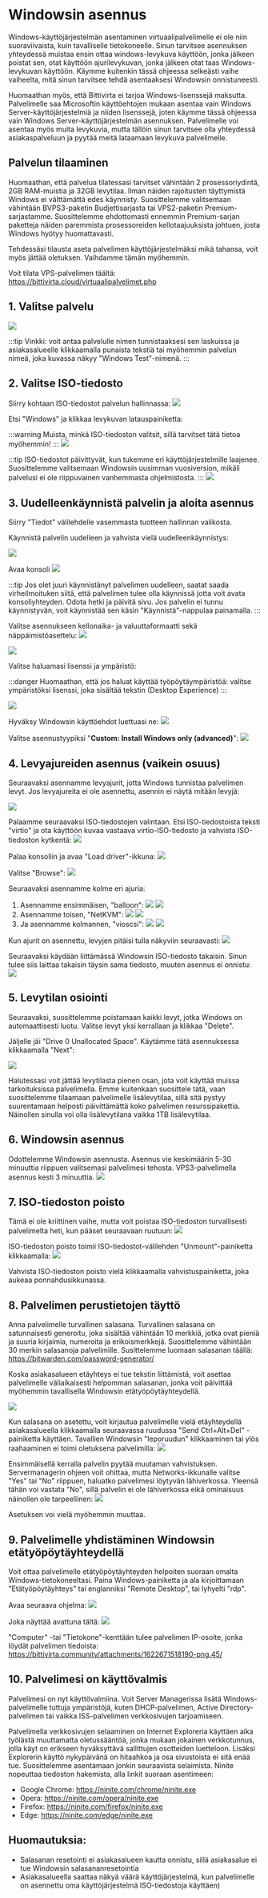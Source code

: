 # Windowsin asennus

Windows-käyttöjärjestelmän asentaminen virtuaalipalvelimelle ei ole niin suoraviivaista, kuin tavalliselle tietokoneelle. Sinun tarvitsee asennuksen yhteydessä muistaa ensin ottaa windows-levykuva käyttöön, jonka jälkeen poistat sen, otat käyttöön ajurilevykuvan, jonka jälkeen otat taas Windows-levykuvan käyttöön. Käymme kuitenkin tässä ohjeessa selkeästi vaihe vaiheelta, mitä sinun tarvitsee tehdä asentaaksesi Windowsin onnistuneesti.

Huomaathan myös, että Bittivirta ei tarjoa Windows-lisenssejä maksutta. Palvelimelle saa Microsoftin käyttöehtojen mukaan asentaa vain Windows Server-käyttöjärjestelmiä ja niiden lisenssejä, joten käymme tässä ohjeessa vain Windows Server-käyttöjärjestelmän asennuksen. Palvelimelle voi asentaa myös muita levykuvia, mutta tällöin sinun tarvitsee olla yhteydessä asiakaspalveluun ja pyytää meitä lataamaan levykuva palvelimelle.

## Palvelun tilaaminen​

Huomaathan, että palvelua tilatessasi tarvitset vähintään 2 prosessoriydintä, 2GB RAM-muistia ja 32GB levytilaa. Ilman näiden rajoitusten täyttymistä Windows ei välttämättä edes käynnisty. Suosittelemme valitsemaan vähintään BVPS3-paketin Budjettisarjasta tai VPS2-paketin Premium-sarjastamme. Suosittelemme ehdottomasti ennemmin Premium-sarjan paketteja näiden paremmista prosessoreiden kellotaajuuksista johtuen, josta Windows hyötyy huomattavasti.

Tehdessäsi tilausta aseta palvelimen käyttöjärjestelmäksi mikä tahansa, voit myös jättää oletuksen. Vaihdamme tämän myöhemmin.

Voit tilata VPS-palvelimen täältä: https://bittivirta.cloud/virtuaalipalvelimet.php

## 1. Valitse palvelu​

![](/assets/docs/img/crisp/image_1dhfomj.webp)

:::tip Vinkki: voit antaa palvelulle nimen tunnistaaksesi sen laskuissa ja asiakasalueelle klikkaamalla punaista tekstiä tai myöhemmin palvelun nimeä, joka kuvassa näkyy "Windows Test"-nimenä.
:::

## 2. Valitse ISO-tiedosto​

Siirry kohtaan ISO-tiedostot palvelun hallinnassa:
![](/assets/docs/img/crisp/image_6fdhb6.webp)

Etsi "Windows" ja klikkaa levykuvan latauspainiketta:

:::warning Muista, minkä ISO-tiedoston valitsit, sillä tarvitset tätä tietoa myöhemmin!
:::
![](/assets/docs/img/crisp/image_1plmzko.webp)

:::tip ISO-tiedostot päivittyvät, kun tukemme eri käyttöjärjestelmille laajenee. Suosittelemme valitsemaan Windowsin uusimman vuosiversion, mikäli palvelusi ei ole riippuvainen vanhemmasta ohjelmistosta.
:::
![](/assets/docs/img/crisp/image_mkq0c6.webp)

## 3. Uudelleenkäynnistä palvelin ja aloita asennus​

Siirry "Tiedot" välilehdelle vasemmasta tuotteen hallinnan valikosta.

Käynnistä palvelin uudelleen ja vahvista vielä uudelleenkäynnistys:

![](/assets/docs/img/crisp/image_149f91x.webp)

Avaa konsoli
![](/assets/docs/img/crisp/image_2j3tq6.webp)

:::tip Jos olet juuri käynnistänyt palvelimen uudelleen, saatat saada virheilmoituken siitä, että palvelimen tulee olla käynnissä jotta voit avata konsoliyhteyden. Odota hetki ja päivitä sivu. Jos palvelin ei tunnu käynnistyvän, voit käynnistää sen käsin "Käynnistä"-nappulaa painamalla.
:::

Valitse asennukseen kellonaika- ja valuuttaformaatti sekä näppäimistöasettelu:
![](/assets/docs/img/crisp/image_6c1ick.webp)

![](/assets/docs/img/crisp/image_fax0mh.webp)

Valitse haluamasi lisenssi ja ympäristö:

:::danger Huomaathan, että jos haluat käyttää työpöytäympäristöä: valitse ympäristöksi lisenssi, joka sisältää tekstin (Desktop Experience)
:::

![](/assets/docs/img/crisp/image_1fu80kf.webp)

Hyväksy Windowsin käyttöehdot luettuasi ne:
![](/assets/docs/img/crisp/image_lwebkp.webp)

Valitse asennustyypiksi "**Custom: Install Windows only (advanced)**":
![](/assets/docs/img/crisp/image_jjy9rr.webp)

## 4. Levyajureiden asennus (vaikein osuus)​

Seuraavaksi asennamme levyajurit, jotta Windows tunnistaa palvelimen levyt. Jos levyajureita ei ole asennettu, asennin ei näytä mitään levyjä:

![](/assets/docs/img/crisp/image_59q7yo.webp)

Palaamme seuraavaksi ISO-tiedostojen valintaan. Etsi ISO-tiedostoista teksti "virtio" ja ota käyttöön kuvaa vastaava virtio-ISO-tiedosto ja vahvista ISO-tiedoston kytkentä:
![](/assets/docs/img/crisp/image_3fk9sl.webp)

Palaa konsoliin ja avaa "Load driver"-ikkuna:
![](/assets/docs/img/crisp/image_1lywljc.webp)

Valitse "Browse":
![](/assets/docs/img/crisp/image_scp049.webp)

Seuraavaksi asennamme kolme eri ajuria:

1. Asennamme ensimmäisen, "balloon":
    ![](/assets/docs/img/crisp/image_106398p.webp)
    ![](/assets/docs/img/crisp/image_1f5poob.webp)
2. Asennamme toisen, "NetKVM":
    ![](/assets/docs/img/crisp/image_zximxh.webp)
    ![](/assets/docs/img/crisp/image_19cxa9j.webp)
3. Ja asennamme kolmannen, "vioscsi":
    ![](/assets/docs/img/crisp/image_4mc8ed.webp)
    ![](/assets/docs/img/crisp/image_16eyuq7.webp)

Kun ajurit on asennettu, levyjen pitäisi tulla näkyviin seuraavasti:
![](/assets/docs/img/crisp/image_s83lib.webp)

Seuraavaksi käydään liittämässä Windowsin ISO-tiedosto takaisin. Sinun tulee siis laittaa takaisin täysin sama tiedosto, muuten asennus ei onnistu:
![](/assets/docs/img/crisp/image_1n9bhyr.webp)

## 5. Levytilan osiointi​

Seuraavaksi, suosittelemme poistamaan kaikki levyt, jotka Windows on automaattisesti luotu. Valitse levyt yksi kerrallaan ja klikkaa "Delete".

Jäljelle jäi "Drive 0 Unallocated Space". Käytämme tätä asennuksessa klikkaamalla "Next":

![](/assets/docs/img/crisp/image_854zyf.webp)

Halutessasi voit jättää levytilasta pienen osan, jota voit käyttää muissa tarkoituksissa palvelimella. Emme kuitenkaan suosittele tätä, vaan suosittelemme tilaamaan palvelimelle lisälevytilaa, sillä sitä pystyy suurentamaan helposti päivittämättä koko palvelimen resurssipakettia. Näinollen sinulla voi olla lisälevytilana vaikka 1TB lisälevytilaa.

## 6. Windowsin asennus​

Odottelemme Windowsin asennusta. Asennus vie keskimäärin 5-30 minuuttia riippuen valitsemasi palvelimesi tehosta. VPS3-palvelimella asennus kesti 3 minuuttia.
![](/assets/docs/img/crisp/image_uqj9oa.webp)

## 7. ISO-tiedoston poisto​

Tämä ei ole kriittinen vaihe, mutta voit poistaa ISO-tiedoston turvallisesti palvelimelta heti, kun pääset seuraavaan ruutuun:
![](/assets/docs/img/crisp/image_1ugzkau.webp)

ISO-tiedoston poisto toimii ISO-tiedostot-välilehden "Unmount"-painiketta klikkaamalla:
![](/assets/docs/img/crisp/image_p0ek43.webp)

Vahvista ISO-tiedoston poisto vielä klikkaamalla vahvistuspainiketta, joka aukeaa ponnahdusikkunassa.

## 8. Palvelimen perustietojen täyttö​

Anna palvelimelle turvallinen salasana. Turvallinen salasana on satunnaisesti generoitu, joka sisältää vähintään 10 merkkiä, jotka ovat pieniä ja suuria kirjaimia, numeroita ja erikoismerkkejä. Suosittelemme vähintään 30 merkin salasanoja palvelimille. Susittelemme luomaan salasanan täällä: https://bitwarden.com/password-generator/

Koska asiakasalueen etäyhteys ei tue tekstin liittämistä, voit asettaa palvelimelle väliaikaisesti helpomman salasanan, jonka voit päivittää myöhemmin tavallisella Windowsin etätyöpöytäyhteydellä.

![](/assets/docs/img/crisp/image_117o7cz.webp)

Kun salasana on asetettu, voit kirjautua palvelimelle vielä etäyhteydellä asiakasalueella klikkaamalla seuraavassa ruudussa "Send Ctrl+Alt+Del" -painiketta käyttäen. Tavallien Windowsin "leporuudun" klikkaaminen tai ylös raahaaminen ei toimi oletuksena palvelimilla:
![](/assets/docs/img/crisp/image_ddif5w.webp)

Ensimmäisellä kerralla palvelin pyytää muutaman vahvistuksen. Servermanagerin ohjeen voit ohittaa, mutta Networks-ikkunalle valitse "Yes" tai "No" riippuen, haluatko palvelimesi löytyvän lähiverkossa. Yleensä tähän voi vastata "No", sillä palvelin ei ole lähiverkossa eikä ominaisuus näinollen ole tarpeellinen:
![](/assets/docs/img/crisp/image_1hifz3t.webp)

Asetuksen voi vielä myöhemmin muuttaa.

## 9. Palvelimelle yhdistäminen Windowsin etätyöpöytäyhteydellä​

Voit ottaa palvelimelle etätyöpöytäyhteyden helpoiten suoraan omalta Windows-tietokoneeltasi. Paina Windows-painiketta ja ala kirjoittamaan "Etätyöpöytäyhteys" tai englanniksi "Remote Desktop", tai lyhyelti "rdp".

Avaa seuraava ohjelma:
![](/assets/docs/img/crisp/image_1qgmqvm.webp)

Joka näyttää avattuna tältä:
![](/assets/docs/img/crisp/image_1rdnvw8.webp)

"Computer" -tai "Tietokone"-kenttään tulee palvelimen IP-osoite, jonka löydät palvelimen tiedoista:
https://bittivirta.community/attachments/1622671518190-png.45/

## 10. Palvelimesi on käyttövalmis​

Palvelimesi on nyt käyttövalmiina. Voit Server Managerissa lisätä Windows-palvelimelle tuttuja ympäristöjä, kuten DHCP-palvelimen, Active Directory-palvelimen tai vaikka ISS-palvelimen verkkosivujen tarjoamiseen.

Palvelimella verkkosivujen selaaminen on Internet Exploreria käyttäen aika työlästä muuttamatta oletussääntöä, jonka mukaan jokainen verkkotunnus, jolla käyt on erikseen hyväksyttävä sallittujen osotteiden luetteloon. Lisäksi Explorerin käyttö nykypäivänä on hitaahkoa ja osa sivustoista ei sitä enää tue. Suosittelemme asentamaan jonkin seuraavista selaimista. Ninite nopeuttaa tiedoston hakemista, alla linkit suoraan asentimeen:
* Google Chrome: https://ninite.com/chrome/ninite.exe
* Opera: https://ninite.com/opera/ninite.exe
* Firefox: https://ninite.com/firefox/ninite.exe
* Edge: https://ninite.com/edge/ninite.exe

## Huomautuksia:​
* Salasanan resetointi ei asiakasalueen kautta onnistu, sillä asiakasalue ei tue Windowsin salasananresetointia
* Asiakasalueella saattaa näkyä väärä käyttöjärjestelmä, kun palvelimelle on asennettu oma käyttöjärjestelmä ISO-tiedostoja käyttäen)